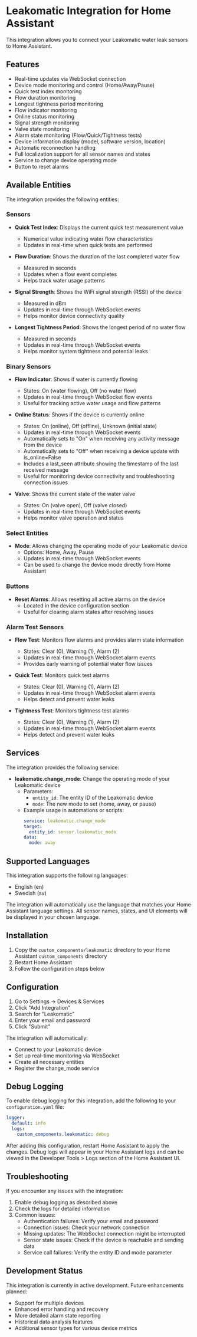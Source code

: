 # Leakomatic Integration for Home Assistant

This integration allows you to connect your Leakomatic water leak sensors to Home Assistant.

## Features

- Real-time updates via WebSocket connection
- Device mode monitoring and control (Home/Away/Pause)
- Quick test index monitoring
- Flow duration monitoring
- Longest tightness period monitoring
- Flow indicator monitoring
- Online status monitoring
- Signal strength monitoring
- Valve state monitoring
- Alarm state monitoring (Flow/Quick/Tightness tests)
- Device information display (model, software version, location)
- Automatic reconnection handling
- Full localization support for all sensor names and states
- Service to change device operating mode
- Button to reset alarms

## Available Entities

The integration provides the following entities:

### Sensors

- **Quick Test Index**: Displays the current quick test measurement value
  - Numerical value indicating water flow characteristics
  - Updates in real-time when quick tests are performed

- **Flow Duration**: Shows the duration of the last completed water flow
  - Measured in seconds
  - Updates when a flow event completes
  - Helps track water usage patterns

- **Signal Strength**: Shows the WiFi signal strength (RSSI) of the device
  - Measured in dBm
  - Updates in real-time through WebSocket events
  - Helps monitor device connectivity quality

- **Longest Tightness Period**: Shows the longest period of no water flow
  - Measured in seconds
  - Updates in real-time through WebSocket events
  - Helps monitor system tightness and potential leaks

### Binary Sensors

- **Flow Indicator**: Shows if water is currently flowing
  - States: On (water flowing), Off (no water flow)
  - Updates in real-time through WebSocket flow events
  - Useful for tracking active water usage and flow patterns

- **Online Status**: Shows if the device is currently online
  - States: On (online), Off (offline), Unknown (initial state)
  - Updates in real-time through WebSocket events
  - Automatically sets to "On" when receiving any activity message from the device
  - Automatically sets to "Off" when receiving a device update with is_online=False
  - Includes a last_seen attribute showing the timestamp of the last received message
  - Useful for monitoring device connectivity and troubleshooting connection issues

- **Valve**: Shows the current state of the water valve
  - States: On (valve open), Off (valve closed)
  - Updates in real-time through WebSocket events
  - Helps monitor valve operation and status

### Select Entities

- **Mode**: Allows changing the operating mode of your Leakomatic device
  - Options: Home, Away, Pause
  - Updates in real-time through WebSocket events
  - Can be used to change the device mode directly from Home Assistant

### Buttons

- **Reset Alarms**: Allows resetting all active alarms on the device
  - Located in the device configuration section
  - Useful for clearing alarm states after resolving issues

### Alarm Test Sensors

- **Flow Test**: Monitors flow alarms and provides alarm state information
  - States: Clear (0), Warning (1), Alarm (2)
  - Updates in real-time through WebSocket alarm events
  - Provides early warning of potential water flow issues

- **Quick Test**: Monitors quick test alarms
  - States: Clear (0), Warning (1), Alarm (2)
  - Updates in real-time through WebSocket alarm events
  - Helps detect and prevent water leaks

- **Tightness Test**: Monitors tightness test alarms
  - States: Clear (0), Warning (1), Alarm (2)
  - Updates in real-time through WebSocket alarm events
  - Helps detect and prevent water leaks

## Services

The integration provides the following service:

- **leakomatic.change_mode**: Change the operating mode of your Leakomatic device
  - Parameters:
    - `entity_id`: The entity ID of the Leakomatic device
    - `mode`: The new mode to set (home, away, or pause)
  - Example usage in automations or scripts:
    ```yaml
    service: leakomatic.change_mode
    target:
      entity_id: sensor.leakomatic_mode
    data:
      mode: away
    ```

## Supported Languages

This integration supports the following languages:
- English (en)
- Swedish (sv)

The integration will automatically use the language that matches your Home Assistant language settings. All sensor names, states, and UI elements will be displayed in your chosen language.

## Installation

1. Copy the `custom_components/leakomatic` directory to your Home Assistant `custom_components` directory
2. Restart Home Assistant
3. Follow the configuration steps below

## Configuration

1. Go to Settings → Devices & Services
2. Click "Add Integration"
3. Search for "Leakomatic"
4. Enter your email and password
5. Click "Submit"

The integration will automatically:
- Connect to your Leakomatic device
- Set up real-time monitoring via WebSocket
- Create all necessary entities
- Register the change_mode service

## Debug Logging

To enable debug logging for this integration, add the following to your `configuration.yaml` file:

```yaml
logger:
  default: info
  logs:
    custom_components.leakomatic: debug
```

After adding this configuration, restart Home Assistant to apply the changes. Debug logs will appear in your Home Assistant logs and can be viewed in the Developer Tools > Logs section of the Home Assistant UI.

## Troubleshooting

If you encounter any issues with the integration:

1. Enable debug logging as described above
2. Check the logs for detailed information
3. Common issues:
   - Authentication failures: Verify your email and password
   - Connection issues: Check your network connection
   - Missing updates: The WebSocket connection might be interrupted
   - Sensor state issues: Check if the device is reachable and sending data
   - Service call failures: Verify the entity ID and mode parameter

## Development Status

This integration is currently in active development. Future enhancements planned:
- Support for multiple devices
- Enhanced error handling and recovery
- More detailed alarm state reporting
- Historical data analysis features
- Additional sensor types for various device metrics 